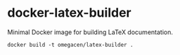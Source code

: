# docker-latex-builder
Minimal Docker image for building LaTeX documentation.

```
docker build -t omegacen/latex-builder .
```
